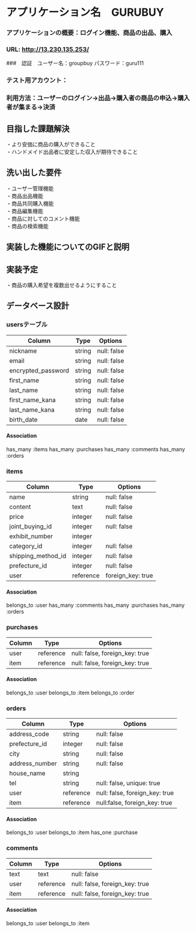 # アプリケーション名　GURUBUY

### アプリケーションの概要：ログイン機能、商品の出品、購入  
### URL: http://13.230.135.253/  
###　認証　ユーザー名：groupbuy パスワード：guru111  
### テスト用アカウント：  
### 利用方法：ユーザーのログイン→出品→購入者の商品の申込→購入者が集まる→決済 

## 目指した課題解決
  ・より安価に商品の購入ができること  
  ・ハンドメイド出品者に安定した収入が期待できること

## 洗い出した要件
  ・ユーザー管理機能  
  ・商品出品機能  
  ・商品共同購入機能  
  ・商品編集機能  
  ・商品に対してのコメント機能  
  ・商品の検索機能  

## 実装した機能についてのGIFと説明

## 実装予定  
  ・商品の購入希望を複数出せるようにすること　　

## データベース設計
### usersテーブル
| Column            | Type   | Options     |
| ----------------- | ------ | ----------- |
| nickname          | string | null: false |
| email             | string | null: false |
| encrypted_password| string | null: false |
| first_name        | string | null: false |
| last_name         | string | null: false |
| first_name_kana   | string | null: false |
| last_name_kana    | string | null: false |
| birth_date        | date   | null: false |

#### Association

has_many :items
has_many :purchases
has_many :comments
has_many :orders


### items
| Column             | Type    | Options           |
| ------------------ | ------- | ----------------- |
| name               | string  | null: false       |
| content            | text    | null: false       |
| price              | integer | null: false       |
| joint_buying_id    | integer | null: false       |
| exhibit_number     | integer |                   |
| category_id        | integer | null: false       |
| shipping_method_id | integer | null: false       |
| prefecture_id      | integer | null: false       |
| user               |reference| foreign_key: true |

#### Association

belongs_to :user
has_many   :comments
has_many   :purchases
has_many   :orders

### purchases
| Column          | Type    | Options                        |
| --------------- | ------- | ------------------------------ |
| user            |reference| null: false, foreign_key: true |
| item            |reference| null: false, foreign_key: true |

#### Association

belongs_to :user
belongs_to :item
belongs_to :order

### orders
| Column          | Type    | Options                        |
| --------------- | ------- | ------------------------------ |
| address_code    | string  | null: false                    |
| prefecture_id   | integer | null: false                    |
| city            | string  | null: false                    |
| address_number  | string  | null: false                    |
| house_name      | string  |                                |
| tel             | string  | null: false, unique: true      |
| user            |reference| null: false, foreign_key: true |
| item            |reference| null:false, foreign_key: true  |

#### Association

belongs_to :user
belongs_to :item
has_one    :purchase

### comments
| Column          | Type    | Options                        |
| --------------- | ------- | ------------------------------ |
| text            | text    | null: false                    |
| user            |reference| null: false, foreign_key: true |
| item            |reference| null: false, foreign_key: true |

#### Association

belongs_to :user
belongs_to :item

